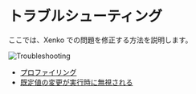 # トラブルシューティング

ここでは、Xenko での問題を修正する方法を説明します。

![Troubleshooting](media/troubleshooting.png)

* [プロファイリング](profiling.md)
* [既定値の変更が実行時に無視される](default-value-changes-ignored-at-runtime.md)
